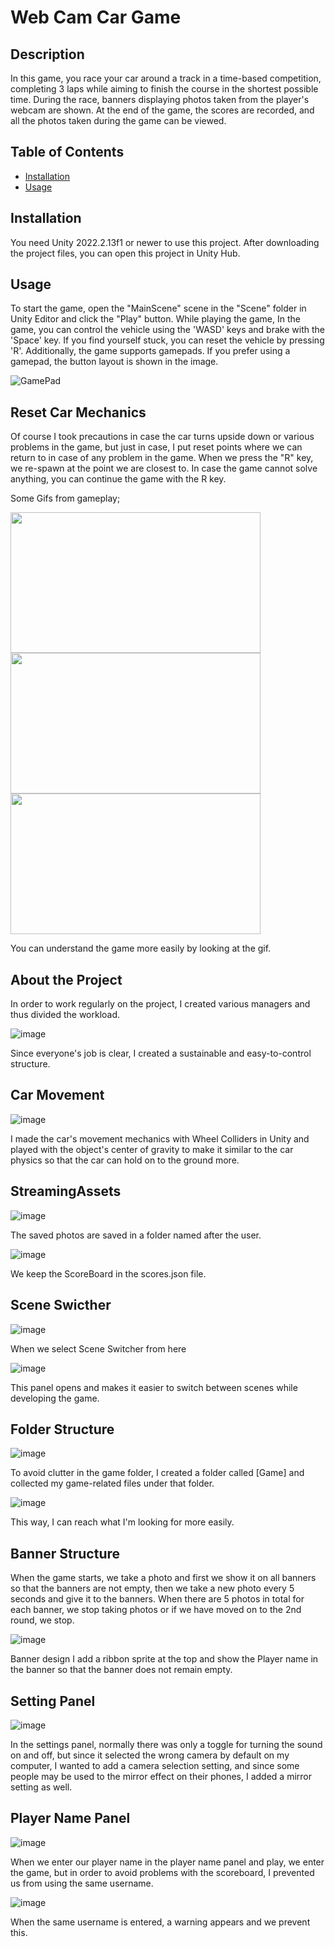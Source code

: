 # Web Cam Car Game

## Description

In this game, you race your car around a track in a time-based competition, completing 3 laps while aiming to finish the course in the shortest possible time. During the race, banners displaying photos taken from the player's webcam are shown. At the end of the game, the scores are recorded, and all the photos taken during the game can be viewed.

## Table of Contents

- [Installation](notion://www.notion.so/GitHub-ta-Readme-Nas-l-Yaz-l-r-9f11801437c244d782c8c591efe77d43#Installation)
- [Usage](notion://www.notion.so/GitHub-ta-Readme-Nas-l-Yaz-l-r-9f11801437c244d782c8c591efe77d43#Usage)

## Installation

You need Unity 2022.2.13f1 or newer to use this project. After downloading the project files, you can open this project in Unity Hub.

## Usage

To start the game, open the "MainScene" scene in the "Scene" folder in Unity Editor and click the "Play" button. While playing the game,
In the game, you can control the vehicle using the 'WASD' keys and brake with the 'Space' key. If you find yourself stuck, you can reset the vehicle by pressing 'R'. Additionally, the game supports gamepads. If you prefer using a gamepad, the button layout is shown in the image.

![GamePad](https://github.com/user-attachments/assets/db70ba8a-172a-4dad-9564-740a8f374b34)

## Reset Car Mechanics
Of course I took precautions in case the car turns upside down or various problems in the game, but just in case, I put reset points where we can return to in case of any problem in the game. When we press the "R" key, we re-spawn at the point we are closest to. In case the game cannot solve anything, you can continue the game with the R key.

Some Gifs from gameplay;

<img src="https://github.com/user-attachments/assets/c4e25219-5759-428e-985d-005ed2339b28" width="400" height="225">

<img src="https://github.com/user-attachments/assets/c2ba645e-18ce-43aa-b2f4-a3cedcb41000" width="400" height="225">

<img src="https://github.com/user-attachments/assets/4d232b80-3d86-4c22-9891-fd6bd468ccd7" width="400" height="225">


You can understand the game more easily by looking at the gif.

## About the Project
In order to work regularly on the project, I created various managers and thus divided the workload.

![image](https://github.com/user-attachments/assets/241667f4-7506-4045-991c-deb1b21a4a3b)

Since everyone's job is clear, I created a sustainable and easy-to-control structure.

## Car Movement

![image](https://github.com/user-attachments/assets/e7a8004c-58ca-43ee-bad8-50daa4d5f81d)

I made the car's movement mechanics with Wheel Colliders in Unity and played with the object's center of gravity to make it similar to the car physics so that the car can hold on to the ground more.

## StreamingAssets

![image](https://github.com/user-attachments/assets/3d852a27-b105-49e6-b77d-f09217bec422)

The saved photos are saved in a folder named after the user.

![image](https://github.com/user-attachments/assets/e4ad8ad1-47e1-4629-a484-7b97efdab323)

We keep the ScoreBoard in the scores.json file.

## Scene Swicther

![image](https://github.com/user-attachments/assets/f57f2c3d-db47-4303-9286-39ab0b129e7c)

When we select Scene Switcher from here

![image](https://github.com/user-attachments/assets/3e5ab105-ac1a-4e6c-946a-59ac0dff0248)

This panel opens and makes it easier to switch between scenes while developing the game.

## Folder Structure

![image](https://github.com/user-attachments/assets/693902f9-c924-4214-87da-f602f049cebf)

To avoid clutter in the game folder, I created a folder called [Game] and collected my game-related files under that folder.

![image](https://github.com/user-attachments/assets/3bef9fd4-37b7-4d7e-a1d0-91bf9b88fab8)

This way, I can reach what I'm looking for more easily.

## Banner Structure

When the game starts, we take a photo and first we show it on all banners so that the banners are not empty, then we take a new photo every 5 seconds and give it to the banners. When there are 5 photos in total for each banner, we stop taking photos or if we have moved on to the 2nd round, we stop.

![image](https://github.com/user-attachments/assets/1c5543c9-7ca1-4fde-940b-3a775d4b05be)

Banner design I add a ribbon sprite at the top and show the Player name in the banner so that the banner does not remain empty.

## Setting Panel

![image](https://github.com/user-attachments/assets/5d50a283-67b9-4277-8dc5-621866058813)

In the settings panel, normally there was only a toggle for turning the sound on and off, but since it selected the wrong camera by default on my computer, I wanted to add a camera selection setting, and since some people may be used to the mirror effect on their phones, I added a mirror setting as well.

## Player Name Panel

![image](https://github.com/user-attachments/assets/e7bb11e8-fca1-4578-9b56-385579c4c371)

When we enter our player name in the player name panel and play, we enter the game, but in order to avoid problems with the scoreboard, I prevented us from using the same username.

![image](https://github.com/user-attachments/assets/947a83ec-3ada-4e3b-ab28-f6b9c9b9d858)

When the same username is entered, a warning appears and we prevent this.

